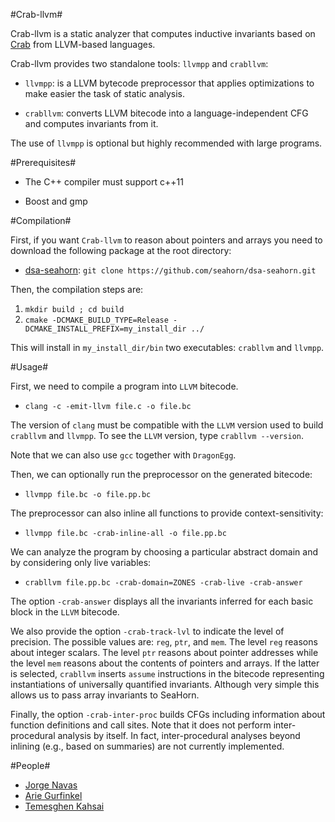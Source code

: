 #Crab-llvm#

Crab-llvm is a static analyzer that computes inductive invariants
based on [Crab](https://github.com/seahorn/crab) from LLVM-based
languages.

Crab-llvm provides two standalone tools: `llvmpp` and `crabllvm`:

- `llvmpp`: is a LLVM bytecode preprocessor that applies optimizations
to make easier the task of static analysis.

- `crabllvm`: converts LLVM bitecode into a language-independent CFG
  and computes invariants from it.

The use of `llvmpp` is optional but highly recommended with large
programs.

#Prerequisites#

- The C++ compiler must support c++11

- Boost and gmp


#Compilation#

First, if you want `Crab-llvm` to reason about pointers and arrays you
need to download the following package at the root directory:

* [dsa-seahorn](https://github.com/seahorn/dsa-seahorn): ``` git clone https://github.com/seahorn/dsa-seahorn.git ```

Then, the compilation steps are:

1. ```mkdir build ; cd build```
2. ```cmake -DCMAKE_BUILD_TYPE=Release -DCMAKE_INSTALL_PREFIX=my_install_dir ../```

This will install in `my_install_dir/bin` two executables: `crabllvm`
and `llvmpp`.

#Usage#

First, we need to compile a program into `LLVM` bitecode.
 
- `clang -c -emit-llvm file.c -o file.bc` 

The version of `clang` must be compatible with the `LLVM` version used
to build `crabllvm` and `llvmpp`. To see the `LLVM` version, type
`crabllvm --version`.

Note that we can also use `gcc` together with `DragonEgg`.

Then, we can optionally run the preprocessor on the generated
bitecode:

- `llvmpp file.bc -o file.pp.bc` 

The preprocessor can also inline all functions to provide
context-sensitivity:

- `llvmpp file.bc -crab-inline-all -o file.pp.bc` 

We can analyze the program by choosing a particular abstract domain
and by considering only live variables:

- `crabllvm file.pp.bc -crab-domain=ZONES -crab-live -crab-answer`

The option `-crab-answer` displays all the invariants inferred for
each basic block in the `LLVM` bitecode.

We also provide the option `-crab-track-lvl` to indicate the level of
precision. The possible values are: `reg`, `ptr`, and `mem`. The level
`reg` reasons about integer scalars. The level `ptr` reasons about
pointer addresses while the level `mem` reasons about the contents of
pointers and arrays. If the latter is selected, `crabllvm` inserts
`assume` instructions in the bitecode representing instantiations of
universally quantified invariants. Although very simple this allows us
to pass array invariants to SeaHorn.

Finally, the option `-crab-inter-proc` builds CFGs including
information about function definitions and call sites. Note that it
does not perform inter-procedural analysis by itself. In fact,
inter-procedural analyses beyond inlining (e.g., based on summaries)
are not currently implemented.

#People#

* [Jorge Navas](http://ti.arc.nasa.gov/profile/jorge/)
* [Arie Gurfinkel](arieg.bitbucket.org)
* [Temesghen Kahsai](http://www.lememta.info/)
